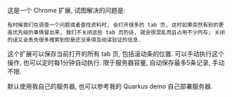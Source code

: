 这是一个 Chrome 扩展, 试图解决的问题是:
```
有时候我们在调查一个问题或者查找资料时, 会打开很多的 tab 页, 这时如果突然有别的更高优先级的事情冒出来, 我们不关闭这些 tab 页的话, 就会很混乱而且占用不少内存; 关闭的话又会丢失很多搜索到但是还没来得及阅读验证的信息.
```

这个扩展可以保存当前打开的所有 tab 页, 包括滚动条的位置. 可以手动执行这个操作, 也可以定时每1分钟自动执行. 限于服务器容量, 自动保存最多5条记录, 手动不限.

默认使用我自己的服务器, 也可以参考我的 Quarkus demo 自己部署服务器.